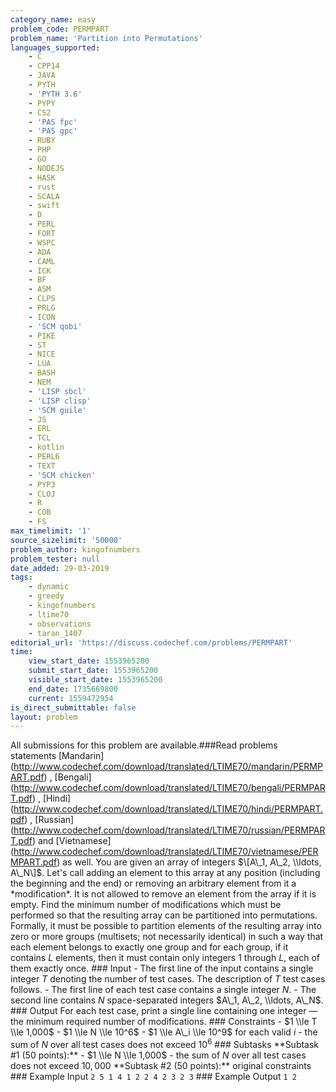 ```yaml
---
category_name: easy
problem_code: PERMPART
problem_name: 'Partition into Permutations'
languages_supported:
    - C
    - CPP14
    - JAVA
    - PYTH
    - 'PYTH 3.6'
    - PYPY
    - CS2
    - 'PAS fpc'
    - 'PAS gpc'
    - RUBY
    - PHP
    - GO
    - NODEJS
    - HASK
    - rust
    - SCALA
    - swift
    - D
    - PERL
    - FORT
    - WSPC
    - ADA
    - CAML
    - ICK
    - BF
    - ASM
    - CLPS
    - PRLG
    - ICON
    - 'SCM qobi'
    - PIKE
    - ST
    - NICE
    - LUA
    - BASH
    - NEM
    - 'LISP sbcl'
    - 'LISP clisp'
    - 'SCM guile'
    - JS
    - ERL
    - TCL
    - kotlin
    - PERL6
    - TEXT
    - 'SCM chicken'
    - PYP3
    - CLOJ
    - R
    - COB
    - FS
max_timelimit: '1'
source_sizelimit: '50000'
problem_author: kingofnumbers
problem_tester: null
date_added: 29-03-2019
tags:
    - dynamic
    - greedy
    - kingofnumbers
    - ltime70
    - observations
    - taran_1407
editorial_url: 'https://discuss.codechef.com/problems/PERMPART'
time:
    view_start_date: 1553965200
    submit_start_date: 1553965200
    visible_start_date: 1553965200
    end_date: 1735669800
    current: 1559472954
is_direct_submittable: false
layout: problem
---
```

All submissions for this problem are available.\###Read problems statements \[Mandarin\](http://www.codechef.com/download/translated/LTIME70/mandarin/PERMPART.pdf) , \[Bengali\](http://www.codechef.com/download/translated/LTIME70/bengali/PERMPART.pdf) , \[Hindi\](http://www.codechef.com/download/translated/LTIME70/hindi/PERMPART.pdf) , \[Russian\](http://www.codechef.com/download/translated/LTIME70/russian/PERMPART.pdf) and \[Vietnamese\](http://www.codechef.com/download/translated/LTIME70/vietnamese/PERMPART.pdf) as well. You are given an array of integers $\[A\_1, A\_2, \\ldots, A\_N\]$. Let's call adding an element to this array at any position (including the beginning and the end) or removing an arbitrary element from it a \*modification\*. It is not allowed to remove an element from the array if it is empty. Find the minimum number of modifications which must be performed so that the resulting array can be partitioned into permutations. Formally, it must be possible to partition elements of the resulting array into zero or more groups (multisets; not necessarily identical) in such a way that each element belongs to exactly one group and for each group, if it contains $L$ elements, then it must contain only integers $1$ through $L$, each of them exactly once. ### Input - The first line of the input contains a single integer $T$ denoting the number of test cases. The description of $T$ test cases follows. - The first line of each test case contains a single integer $N$. - The second line contains $N$ space-separated integers $A\_1, A\_2, \\ldots, A\_N$. ### Output For each test case, print a single line containing one integer ― the minimum required number of modifications. ### Constraints - $1 \\le T \\le 1,000$ - $1 \\le N \\le 10^6$ - $1 \\le A\_i \\le 10^9$ for each valid $i$ - the sum of $N$ over all test cases does not exceed $10^6$ ### Subtasks \*\*Subtask #1 (50 points):\*\* - $1 \\le N \\le 1,000$ - the sum of $N$ over all test cases does not exceed $10,000$ \*\*Subtask #2 (50 points):\*\* original constraints ### Example Input ``` 2 5 1 4 1 2 2 4 2 3 2 3 ``` ### Example Output ``` 1 2 ```
